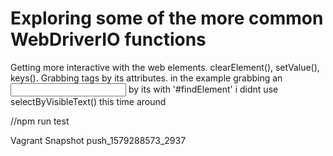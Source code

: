 # Exploring some of the more common WebDriverIO functions

Getting more interactive with the web elements. clearElement(), setValue(), keys().
Grabbing tags by its attributes. in the example grabbing an <input> by its <id> with '#findElement'
i didnt use selectByVisibleText() this time around

//npm run test

Vagrant Snapshot push_1579288573_2937
